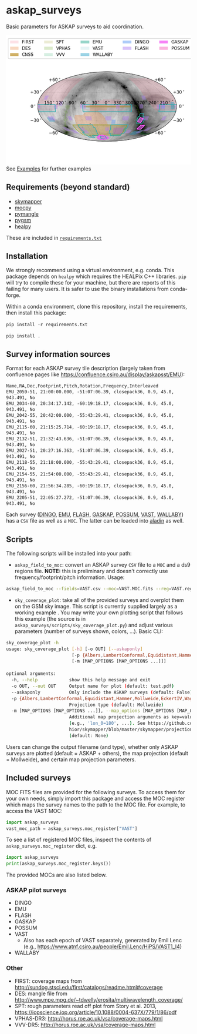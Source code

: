 # askap_surveys

Basic parameters for ASKAP surveys to aid coordination.

![Examples](examples/default.png)
See [Examples](examples/EXAMPLES.md) for further examples

## Requirements (beyond standard)

* [skymapper](https://github.com/pmelchior/skymapper)
* [mocpy](https://cds-astro.github.io/mocpy/)
* [pymangle](https://github.com/esheldon/pymangle)
* [pygsm](https://github.com/telegraphic/PyGSM)
* [healpy](https://healpy.readthedocs.io)

These are included in [`requirements.txt`](requirements.txt)

## Installation

We strongly recommend using a virtual environment, e.g. conda. This package depends on `healpy` which requires the HEALPix C++ libraries. `pip` will try to compile these for your machine, but there are reports of this failing for many users. It is safer to use the binary installations from conda-forge.

Within a conda environment, clone this repository, install the requirements, then install this package:

`pip install -r requirements.txt`

`pip install .`

## Survey information sources

Format for each ASKAP survey tile description (largely taken from confluence pages like <https://confluence.csiro.au/display/askapsst/EMU>):

```csv
Name,RA,Dec,Footprint,Pitch,Rotation,Frequency,Interleaved
EMU_2059-51, 21:00:00.000, -51:07:06.39, closepack36, 0.9, 45.0, 943.491, No
EMU_2034-60, 20:34:17.142, -60:19:18.17, closepack36, 0.9, 45.0, 943.491, No
EMU_2042-55, 20:42:00.000, -55:43:29.41, closepack36, 0.9, 45.0, 943.491, No
EMU_2115-60, 21:15:25.714, -60:19:18.17, closepack36, 0.9, 45.0, 943.491, No
EMU_2132-51, 21:32:43.636, -51:07:06.39, closepack36, 0.9, 45.0, 943.491, No
EMU_2027-51, 20:27:16.363, -51:07:06.39, closepack36, 0.9, 45.0, 943.491, No
EMU_2118-55, 21:18:00.000, -55:43:29.41, closepack36, 0.9, 45.0, 943.491, No
EMU_2154-55, 21:54:00.000, -55:43:29.41, closepack36, 0.9, 45.0, 943.491, No
EMU_2156-60, 21:56:34.285, -60:19:18.17, closepack36, 0.9, 45.0, 943.491, No
EMU_2205-51, 22:05:27.272, -51:07:06.39, closepack36, 0.9, 45.0, 943.491, No
```

Each survey ([DINGO](https://confluence.csiro.au/display/askapsst/DINGO), [EMU](https://confluence.csiro.au/display/askapsst/EMU), [FLASH](https://confluence.csiro.au/display/askapsst/FLASH), [GASKAP](https://confluence.csiro.au/display/askapsst/GASKAP), [POSSUM](https://confluence.csiro.au/display/askapsst/POSSUM), [VAST](https://confluence.csiro.au/display/askapsst/VAST), [WALLABY](https://confluence.csiro.au/display/askapsst/WALLABY)) has a `CSV` file as well as a `MOC`.  The latter can be loaded into [aladin](https://aladin.u-strasbg.fr) as well.

## Scripts

The following scripts will be installed into your path:

* `askap_field_to_moc`: convert an ASKAP survey `CSV` file to a `MOC` and a ds9 regions file. **NOTE:** this is preliminary and doesn't correctly use frequency/footprint/pitch information. Usage:

```sh
askap_field_to_moc --fields=VAST.csv --moc=VAST.MOC.fits --reg=VAST.reg
```

* `sky_coverage_plot`: take all of the provided surveys and overplot them on the GSM sky image. This script is currently supplied largely as a working example . You may write your own plotting script that follows this example (the source is in `askap_surveys/scripts/sky_coverage_plot.py`) and adjust various parameters (number of surveys shown, colors, ...). Basic CLI:

```sh
sky_coverage_plot -h
usage: sky_coverage_plot [-h] [-o OUT] [--askaponly]
                         [-p {Albers,LambertConformal,Equidistant,Hammer,Mollweide,EckertIV,WagnerI,WagnerIV,WagnerVII,McBrydeThomasFPQ,HyperElliptical,Tobler,EqualEarth}]
                         [-m [MAP_OPTIONS [MAP_OPTIONS ...]]]

optional arguments:
  -h, --help            show this help message and exit
  -o OUT, --out OUT     Output name for plot (default: test.pdf)
  --askaponly           Only include the ASKAP surveys (default: False)
  -p {Albers,LambertConformal,Equidistant,Hammer,Mollweide,EckertIV,WagnerI,WagnerIV,WagnerVII,McBrydeThomasFPQ,HyperElliptical,Tobler,EqualEarth}, --projection {Albers,LambertConformal,Equidistant,Hammer,Mollweide,EckertIV,WagnerI,WagnerIV,WagnerVII,McBrydeThomasFPQ,HyperElliptical,Tobler,EqualEarth}
                        Projection type (default: Mollweide)
  -m [MAP_OPTIONS [MAP_OPTIONS ...]], --map_options [MAP_OPTIONS [MAP_OPTIONS ...]]
                        Additional map projection arguments as key=value pairs
                        (e.g., 'lon_0=180', ...). See https://github.com/pmelc
                        hior/skymapper/blob/master/skymapper/projection.py
                        (default: None)
```

Users can change the output filename (and type), whether only ASKAP surveys are plotted (default = ASKAP + others), the map projection (default = Mollweide), and certain map projection parameters.

## Included surveys

MOC FITS files are provided for the following surveys. To access them for your own needs, simply import this package and access the MOC register which maps the survey names to the path to the MOC file. For example, to access the VAST MOC:

```python
import askap_surveys
vast_moc_path = askap_surveys.moc_register["VAST"]
```

To see a list of registered MOC files, inspect the contents of `askap_surveys.moc_register` dict, e.g.

```python
import askap_surveys
print(askap_surveys.moc_register.keys())
```

The provided MOCs are also listed below.

### ASKAP pilot surveys

* DINGO
* EMU
* FLASH
* GASKAP
* POSSUM
* VAST
  * Also has each epoch of VAST separately, generated by Emil Lenc (e.g., <https://www.atnf.csiro.au/people/Emil.Lenc/HiPS/VAST1_I4>)
* WALLABY

### Other

* FIRST: coverage maps from <http://sundog.stsci.edu/first/catalogs/readme.html#coverage>
* DES: mangle file from <http://www.mpe.mpg.de/~tdwelly/erosita/multiwavelength_coverage/>
* SPT: rough parameters read off plot from Story et al. 2013, <https://iopscience.iop.org/article/10.1088/0004-637X/779/1/86/pdf>
* VPHAS-DR3: <http://horus.roe.ac.uk/vsa/coverage-maps.html>
* VVV-DR5: <http://horus.roe.ac.uk/vsa/coverage-maps.html>
